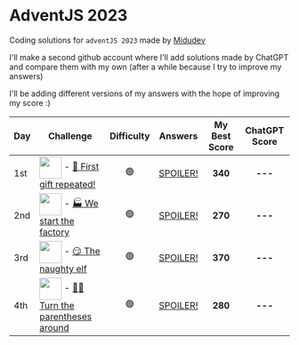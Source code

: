# AdventJS 2023

Coding solutions for `adventJS 2023` made by [Midudev](https://github.com/midudev)

I'll make a second github account where I'll add solutions made by ChatGPT and compare them with my own (after a while because I try to improve my answers)

I'll be adding different versions of my answers with the hope of improving my score :)

| Day | Challenge | Difficulty | Answers | My Best Score | ChatGPT Score |
| --- | --------- | ---------- | ------- | -------- | ------------- |
| 1st | <img align="center" src="https://adventjs.dev/challenges-2023/1.png" width="40" style="object-fit: contain;" /> - [🎁 First gift repeated!](https://adventjs.dev/en/challenges/2023/1) | <p style="text-align: center">🟢</p> | [SPOILER!](https://github.com/dportillo23/adventjs-2023/blob/master/challenges/1st/my-answers.ts) | <p style="text-align: center"><strong>340</strong></p> | <p style="text-align: center"><strong>---</strong></p> |
| 2nd | <img align="center" src="https://adventjs.dev/challenges-2023/2.png" width="40" style="object-fit: contain;" /> - [🏭 We start the factory](https://adventjs.dev/en/challenges/2023/2) | <p style="text-align: center">🟢</p> | [SPOILER!](https://github.com/dportillo23/adventjs-2023/blob/master/challenges/2nd/my-answers.ts) | <p style="text-align: center"><strong>270</strong></p> | <p style="text-align: center"><strong>---</strong></p> |
| 3rd | <img align="center" src="https://adventjs.dev/challenges-2023/3.png" width="40" style="object-fit: contain;" /> - [😏 The naughty elf](https://adventjs.dev/en/challenges/2023/3) | <p style="text-align: center">🟢</p> | [SPOILER!](https://github.com/dportillo23/adventjs-2023/blob/master/challenges/3rd/my-answers.ts) | <p style="text-align: center"><strong>370</strong></p> | <p style="text-align: center"><strong>---</strong></p> |
| 4th | <img align="center" src="https://adventjs.dev/challenges-2023/4.png" width="40" style="object-fit: contain;" /> - [😵‍💫 Turn the parentheses around](https://adventjs.dev/en/challenges/2023/4) | <p style="text-align: center">🟢</p> | [SPOILER!](https://github.com/dportillo23/adventjs-2023/blob/master/challenges/4th/my-answers.ts) | <p style="text-align: center"><strong>280</strong></p> | <p style="text-align: center"><strong>---</strong></p> |
